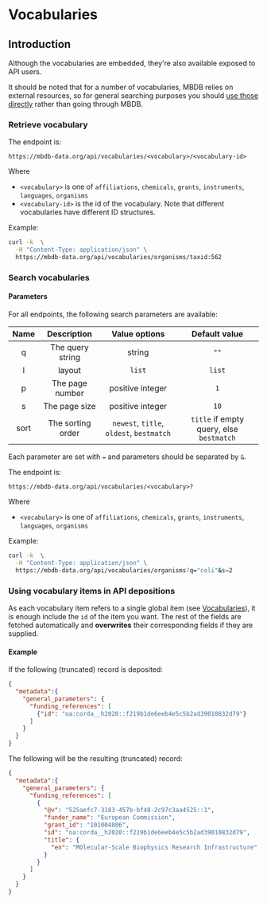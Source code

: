 # Vocabularies

## Introduction

Although the vocabularies are embedded, they're also available exposed to API users.

It should be noted that for a number of vocabularies, MBDB relies on external resources,
so for general searching purposes you should [use those directly](../external/intro.md) rather
than going through MBDB.

### Retrieve vocabulary

The endpoint is:

`https://mbdb-data.org/api/vocabularies/<vocabulary>/<vocabulary-id>`

Where
  * `<vocabulary>` is one of `affiliations`, `chemicals`, `grants`, `instruments`, `languages`, `organisms`
  * `<vocabulary-id>` is the id of the vocabulary. Note that different vocabularies have different ID structures.

Example:

```bash
curl -k  \
  -H "Content-Type: application/json" \
  https://mbdb-data.org/api/vocabularies/organisms/taxid:562
```

### Search vocabularies

#### Parameters

For all endpoints, the following search parameters are available:

| Name | Description       | Value options                  | Default value                             |
|:----:|:-----------------:|:------------------------------:|:-----------------------------------------:|
|   q  | The query string  |   string                       |      `""`                                 |
|   l  | layout            | `list`                         |      `list`                               |
|   p  | The page number   | positive integer               |      `1`                                  |
|   s  | The page size     | positive integer               |      `10`                                 |
| sort | The sorting order | `newest`, `title`, `oldest`, `bestmatch`| `title` if empty query, else `bestmatch` |

Each parameter are set with `=` and parameters should be separated by `&`.

The endpoint is:

`https://mbdb-data.org/api/vocabularies/<vocabulary>?`

Where
  * `<vocabulary>` is one of `affiliations`, `chemicals`, `grants`, `instruments`, `languages`, `organisms`

Example:

```bash
curl -k  \
  -H "Content-Type: application/json" \
  https://mbdb-data.org/api/vocabularies/organisms?q="coli"&s=2
```

### Using vocabulary items in API depositions

As each vocabulary item refers to a single global item
(see [Vocabularies](../vocabularies/intro.md#implementation)), it is enough
include the `id` of the item you want. The rest of the fields are fetched
automatically and **overwrites** their corresponding fields
if they are supplied.

#### Example

If the following (truncated) record is deposited:
```json
{
  "metadata":{
    "general_parameters": {
      "funding_references": [
        {"id": "oa:corda__h2020::f219b1de6eeb4e5c5b2ad39010832d79"}
      ]
    }
  }
}
```

The following will be the resulting (truncated) record:

```json
{
  "metadata":{
    "general_parameters": {
      "funding_references": [
        {
          "@v": "525aefc7-3183-457b-bf48-2c97c3aa4525::1",
          "funder_name": "European Commission",
          "grant_id": "101004806",
          "id": "oa:corda__h2020::f219b1de6eeb4e5c5b2ad39010832d79",
          "title": {
            "en": "MOlecular-Scale Biophysics Research Infrastructure"
          }
        }
      ]
    }
  }
}
```
